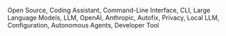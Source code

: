 Open Source, Coding Assistant, Command-Line Interface, CLI, Large Language Models, LLM, OpenAI, Anthropic, Autofix, Privacy, Local LLM, Configuration, Autonomous Agents, Developer Tool
